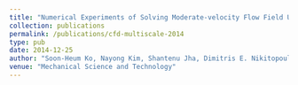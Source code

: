 ```yaml
---
title: "Numerical Experiments of Solving Moderate-velocity Flow Field Using a Hybrid Computational Fluid Dynamics Molecular Dynamics Approach"
collection: publications
permalink: /publications/cfd-multiscale-2014
type: pub
date: 2014-12-25
author: "Soon-Heum Ko, Nayong Kim, Shantenu Jha, Dimitris E. Nikitopoulos, Dorel Moldovan"
venue: "Mechanical Science and Technology"
---
```

